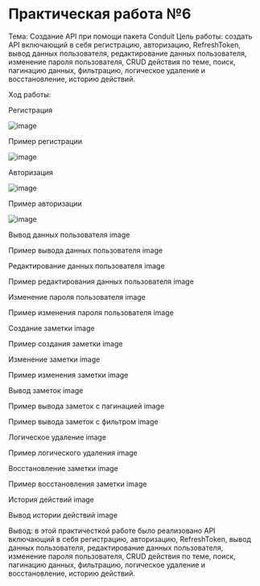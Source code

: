 # Практическая работа №6
Тема: Создание API при помощи пакета Conduit
Цель работы: создать API включающий в себя регистрацию, авторизацию, RefreshToken, вывод данных пользователя, редактирование данных пользователя, изменение пароля пользователя, CRUD действия по теме, поиск, пагинацию данных, фильтрацию, логическое удаление и восстановление, историю действий.

Ход работы:

Регистрация

![image](https://user-images.githubusercontent.com/93879842/222528982-8d20df34-93f9-43d7-a3b1-610c2bc8f571.png)


Пример регистрации

![image](https://user-images.githubusercontent.com/93879842/222529890-ec897f5d-2c59-47fe-999b-1b411c26e234.png)


Авторизация

![image](https://user-images.githubusercontent.com/93879842/222530547-c91eb5fc-4486-4546-8320-f2290c725528.png)

Пример авторизации

![image](https://user-images.githubusercontent.com/93879842/222530667-c610b67b-56e5-48e5-b5ef-4086ab2fa4d7.png)

Вывод данных пользователя
image

Пример вывода данных пользователя
image

Редактирование данных пользователя
image

Пример редактирования данных пользователя
image

Изменение пароля пользователя
image

Пример изменения пароля пользователя
image

Создание заметки
image

Пример создания заметки
image

Изменение заметки
image

Пример изменения заметки
image

Вывод заметок
image

Пример вывода заметок c пагинацией
image

Пример вывода заметок с фильтром
image

Логическое удаление
image

Пример логического удаления
image

Восстановление заметки
image

Пример восстановления заметки
image

История действий
image

Вывод истории действий
image

Вывод: в этой практичесткой работе было реализовано API включающий в себя регистрацию, авторизацию, RefreshToken, вывод данных пользователя, редактирование данных пользователя, изменение пароля пользователя, CRUD действия по теме, поиск, пагинацию данных, фильтрацию, логическое удаление и восстановление, историю действий.
